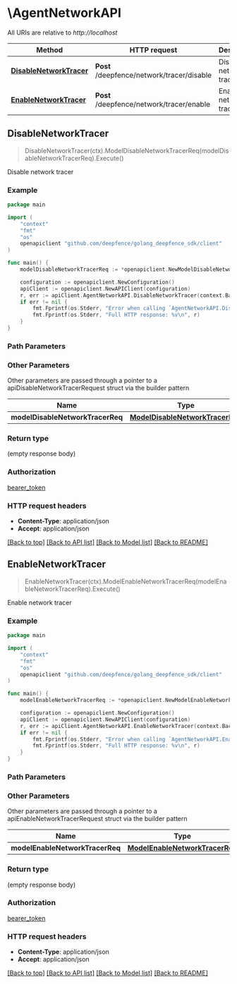 # \AgentNetworkAPI

All URIs are relative to *http://localhost*

Method | HTTP request | Description
------------- | ------------- | -------------
[**DisableNetworkTracer**](AgentNetworkAPI.md#DisableNetworkTracer) | **Post** /deepfence/network/tracer/disable | Disable network tracer
[**EnableNetworkTracer**](AgentNetworkAPI.md#EnableNetworkTracer) | **Post** /deepfence/network/tracer/enable | Enable network tracer



## DisableNetworkTracer

> DisableNetworkTracer(ctx).ModelDisableNetworkTracerReq(modelDisableNetworkTracerReq).Execute()

Disable network tracer



### Example

```go
package main

import (
    "context"
    "fmt"
    "os"
    openapiclient "github.com/deepfence/golang_deepfence_sdk/client"
)

func main() {
    modelDisableNetworkTracerReq := *openapiclient.NewModelDisableNetworkTracerReq([]openapiclient.ModelAgentId{*openapiclient.NewModelAgentId(int32(123), "NodeId_example")}) // ModelDisableNetworkTracerReq |  (optional)

    configuration := openapiclient.NewConfiguration()
    apiClient := openapiclient.NewAPIClient(configuration)
    r, err := apiClient.AgentNetworkAPI.DisableNetworkTracer(context.Background()).ModelDisableNetworkTracerReq(modelDisableNetworkTracerReq).Execute()
    if err != nil {
        fmt.Fprintf(os.Stderr, "Error when calling `AgentNetworkAPI.DisableNetworkTracer``: %v\n", err)
        fmt.Fprintf(os.Stderr, "Full HTTP response: %v\n", r)
    }
}
```

### Path Parameters



### Other Parameters

Other parameters are passed through a pointer to a apiDisableNetworkTracerRequest struct via the builder pattern


Name | Type | Description  | Notes
------------- | ------------- | ------------- | -------------
 **modelDisableNetworkTracerReq** | [**ModelDisableNetworkTracerReq**](ModelDisableNetworkTracerReq.md) |  | 

### Return type

 (empty response body)

### Authorization

[bearer_token](../README.md#bearer_token)

### HTTP request headers

- **Content-Type**: application/json
- **Accept**: application/json

[[Back to top]](#) [[Back to API list]](../README.md#documentation-for-api-endpoints)
[[Back to Model list]](../README.md#documentation-for-models)
[[Back to README]](../README.md)


## EnableNetworkTracer

> EnableNetworkTracer(ctx).ModelEnableNetworkTracerReq(modelEnableNetworkTracerReq).Execute()

Enable network tracer



### Example

```go
package main

import (
    "context"
    "fmt"
    "os"
    openapiclient "github.com/deepfence/golang_deepfence_sdk/client"
)

func main() {
    modelEnableNetworkTracerReq := *openapiclient.NewModelEnableNetworkTracerReq([]openapiclient.ModelAgentId{*openapiclient.NewModelAgentId(int32(123), "NodeId_example")}) // ModelEnableNetworkTracerReq |  (optional)

    configuration := openapiclient.NewConfiguration()
    apiClient := openapiclient.NewAPIClient(configuration)
    r, err := apiClient.AgentNetworkAPI.EnableNetworkTracer(context.Background()).ModelEnableNetworkTracerReq(modelEnableNetworkTracerReq).Execute()
    if err != nil {
        fmt.Fprintf(os.Stderr, "Error when calling `AgentNetworkAPI.EnableNetworkTracer``: %v\n", err)
        fmt.Fprintf(os.Stderr, "Full HTTP response: %v\n", r)
    }
}
```

### Path Parameters



### Other Parameters

Other parameters are passed through a pointer to a apiEnableNetworkTracerRequest struct via the builder pattern


Name | Type | Description  | Notes
------------- | ------------- | ------------- | -------------
 **modelEnableNetworkTracerReq** | [**ModelEnableNetworkTracerReq**](ModelEnableNetworkTracerReq.md) |  | 

### Return type

 (empty response body)

### Authorization

[bearer_token](../README.md#bearer_token)

### HTTP request headers

- **Content-Type**: application/json
- **Accept**: application/json

[[Back to top]](#) [[Back to API list]](../README.md#documentation-for-api-endpoints)
[[Back to Model list]](../README.md#documentation-for-models)
[[Back to README]](../README.md)

